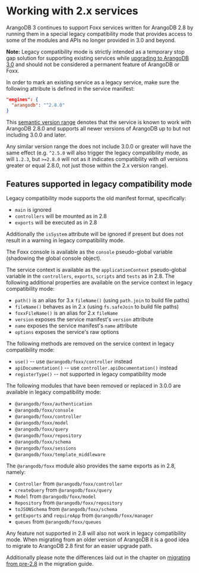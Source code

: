 Working with 2.x services
=========================

ArangoDB 3 continues to support Foxx services written for ArangoDB 2.8 by
running them in a special legacy compatibility mode that provides access to
some of the modules and APIs no longer provided in 3.0 and beyond.

**Note:** Legacy compatibility mode is strictly intended as a temporary stop
gap solution for supporting existing services while
[upgrading to ArangoDB 3.0](../Migrating2x/README.md)
and should not be considered a permanent feature of ArangoDB or Foxx.

In order to mark an existing service as a legacy service,
make sure the following attribute is defined in the service manifest:

```json
"engines": {
  "arangodb": "^2.8.0"
}
```

This [semantic version range](http://semver.org) denotes that the service
is known to work with ArangoDB 2.8.0 and supports all newer versions of
ArangoDB up to but not including 3.0.0 and later.

Any similar version range the does not include 3.0.0 or greater will have
the same effect (e.g. `^2.5.0` will also trigger the legacy compatibility mode,
as will `1.2.3`, but `>=2.8.0` will not as it indicates compatibility
with *all* versions greater or equal 2.8.0,
not just those within the 2.x version range).

Features supported in legacy compatibility mode
-----------------------------------------------

Legacy compatibility mode supports the old manifest format, specifically:

* `main` is ignored
* `controllers` will be mounted as in 2.8
* `exports` will be executed as in 2.8

Additionally the `isSystem` attribute will be ignored if present but
does not result in a warning in legacy compatibility mode.

The Foxx console is available as the `console` pseudo-global variable
(shadowing the global console object).

The service context is available as the `applicationContext` pseudo-global
variable in the `controllers`, `exports`, `scripts` and `tests` as in 2.8.
The following additional properties are available on the service context
in legacy compatibility mode:

* `path()` is an alias for 3.x `fileName()` (using `path.join` to build file paths)
* `fileName()` behaves as in 2.x (using `fs.safeJoin` to build file paths)
* `foxxFileName()` is an alias for 2.x `fileName`
* `version` exposes the service manifest's `version` attribute
* `name` exposes the service manifest's `name` attribute
* `options` exposes the service's raw options

The following methods are removed on the service context in legacy compatibility mode:

* `use()` -- use `@arangodb/foxx/controller` instead
* `apiDocumentation()` -- use `controller.apiDocumentation()` instead
* `registerType()` -- not supported in legacy compatibility mode

The following modules that have been removed or replaced in 3.0.0 are
available in legacy compatibility mode:

* `@arangodb/foxx/authentication`
* `@arangodb/foxx/console`
* `@arangodb/foxx/controller`
* `@arangodb/foxx/model`
* `@arangodb/foxx/query`
* `@arangodb/foxx/repository`
* `@arangodb/foxx/schema`
* `@arangodb/foxx/sessions`
* `@arangodb/foxx/template_middleware`

The `@arangodb/foxx` module also provides the same exports as in 2.8, namely:

* `Controller` from `@arangodb/foxx/controller`
* `createQuery` from `@arangodb/foxx/query`
* `Model` from `@arangodb/foxx/model`
* `Repository` from `@arangodb/foxx/repository`
* `toJSONSchema` from `@arangodb/foxx/schema`
* `getExports` and `requireApp` from `@arangodb/foxx/manager`
* `queues` from `@arangodb/foxx/queues`

Any feature not supported in 2.8 will also not work in legacy compatibility mode.
When migrating from an older version of ArangoDB it is a good idea to
migrate to ArangoDB 2.8 first for an easier upgrade path.

Additionally please note the differences laid out in the chapter on
[migrating from pre-2.8](../Migrating2x/Wayback.md) in the migration guide.
